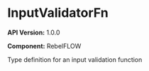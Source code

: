 # InputValidatorFn

**API Version:** 1.0.0

**Component:** RebelFLOW

Type definition for an input validation function

